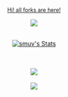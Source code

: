 <p align="center">
  <br>
  <a style="font-size:0.9em;" class="font-bold font-white" href="https://github.com/smuvcf" target="_blank">Hi! all forks are here!</a>
</p>
<p align="center">
  <img src="https://github.com/smuv/smuv/blob/main/744911947325243403.png"/>
</p>
<p align="center">
<br>
<a href="https://github.com/smuv">
  <img align="center" src="https://github-readme-stats.vercel.app/api?username=smuv&show_icons=true&include_all_commits=true&show_icons=true&title_color=fff&icon_color=00FFFF&text_color=9f9f9f&bg_color=151515" alt="smuv's Stats" />
</a>
</p>
<p align="center">
<br><br>
<a href="https://github.com/smuv?tab=repositories">
  <img align="center" src="https://github-readme-stats.vercel.app/api/top-langs/?username=smuv&layout=compact&show_icons=true&title_color=fff&icon_color=00FFFF&text_color=9f9f9f&bg_color=151515" />
</a>
<br>
<br>
  <img align="center" src="https://visitor-badge.laobi.icu/badge?page_id=smuv.smuv" />
</p>
